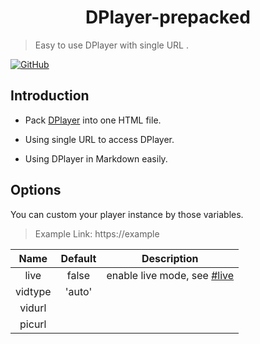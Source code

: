 <h1 align="center">DPlayer-prepacked</h1>

> Easy to use DPlayer with single URL .

 [![GitHub](https://img.shields.io/github/license/MoChanBW/DPlayer-prepacked)](https://github.com/MoChanBW/DPlayer-prepacked/blob/master/LICENSE)

## Introduction

* Pack [DPlayer](https://github.com/MoePlayer/DPlayer) into one HTML file.

* Using single URL to access DPlayer.

* Using DPlayer in Markdown easily.

	

## Options

You can custom your player instance by those variables.

> Example Link: https://example

|  Name   | Default |                         Description                          |
| :-----: | :-----: | :----------------------------------------------------------: |
|  live   |  false  | enable live mode, see [#live](https://dplayer.js.org/guide.html#live) |
| vidtype | 'auto'  |                                                              |
| vidurl  |         |                                                              |
| picurl  |         |                                                              |

